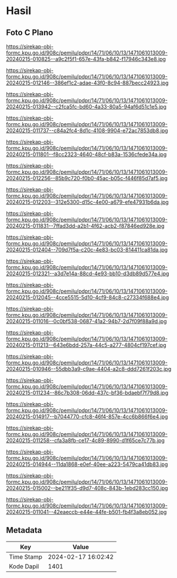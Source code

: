 # Hasil

## Foto C Plano

https://sirekap-obj-formc.kpu.go.id/908c/pemilu/pdpr/14/71/06/10/13/1471061013009-20240215-010825--a9c2f5f1-657e-43fa-b842-f17946c343e8.jpg

https://sirekap-obj-formc.kpu.go.id/908c/pemilu/pdpr/14/71/06/10/13/1471061013009-20240215-012146--386ef1c2-adae-43f0-8c94-887becc24923.jpg

https://sirekap-obj-formc.kpu.go.id/908c/pemilu/pdpr/14/71/06/10/13/1471061013009-20240215-013942--c2fca5fc-bd60-4a33-80a5-94af6d51c1e5.jpg

https://sirekap-obj-formc.kpu.go.id/908c/pemilu/pdpr/14/71/06/10/13/1471061013009-20240215-011737--c84a2fc4-8d1c-4108-9904-e72ac7853db8.jpg

https://sirekap-obj-formc.kpu.go.id/908c/pemilu/pdpr/14/71/06/10/13/1471061013009-20240215-011801--f8cc2323-4640-48cf-b83a-1536cfede34a.jpg

https://sirekap-obj-formc.kpu.go.id/908c/pemilu/pdpr/14/71/06/10/13/1471061013009-20240215-012256--85b9c720-f0b0-45ac-b05c-f446f85d7af5.jpg

https://sirekap-obj-formc.kpu.go.id/908c/pemilu/pdpr/14/71/06/10/13/1471061013009-20240215-012203--312e5300-d15c-4e00-a679-efe47931b6da.jpg

https://sirekap-obj-formc.kpu.go.id/908c/pemilu/pdpr/14/71/06/10/13/1471061013009-20240215-011831--7ffad3dd-a2b1-4f62-acb2-f87846ed928e.jpg

https://sirekap-obj-formc.kpu.go.id/908c/pemilu/pdpr/14/71/06/10/13/1471061013009-20240215-012404--709d7f5a-c20c-4e83-bc03-814411ca81da.jpg

https://sirekap-obj-formc.kpu.go.id/908c/pemilu/pdpr/14/71/06/10/13/1471061013009-20240215-012321--a3d7e14a-88cd-4e93-bb10-d3db89d577e4.jpg

https://sirekap-obj-formc.kpu.go.id/908c/pemilu/pdpr/14/71/06/10/13/1471061013009-20240215-012045--4cce5515-5d10-4cf9-84c8-c27334f688e4.jpg

https://sirekap-obj-formc.kpu.go.id/908c/pemilu/pdpr/14/71/06/10/13/1471061013009-20240215-011016--0c0bf538-0687-41a2-94b7-2d7f09f88a9d.jpg

https://sirekap-obj-formc.kpu.go.id/908c/pemilu/pdpr/14/71/06/10/13/1471061013009-20240215-011213--643e6bdd-257a-44c5-a277-4804cf197cef.jpg

https://sirekap-obj-formc.kpu.go.id/908c/pemilu/pdpr/14/71/06/10/13/1471061013009-20240215-010946--55dbb3a9-c9ae-4404-a2c8-ddd7261f203c.jpg

https://sirekap-obj-formc.kpu.go.id/908c/pemilu/pdpr/14/71/06/10/13/1471061013009-20240215-011234--86c7b308-06dd-437c-bf36-bdaebf7f79d8.jpg

https://sirekap-obj-formc.kpu.go.id/908c/pemilu/pdpr/14/71/06/10/13/1471061013009-20240215-014917--b7044770-cfc8-46f4-857e-4cc6b866f6e4.jpg

https://sirekap-obj-formc.kpu.go.id/908c/pemilu/pdpr/14/71/06/10/13/1471061013009-20240215-011258--cfa3a8fb-ce17-4c89-8990-d1f65ce7c77b.jpg

https://sirekap-obj-formc.kpu.go.id/908c/pemilu/pdpr/14/71/06/10/13/1471061013009-20240215-014944--11da1868-e0ef-40ee-a223-5479ca41db83.jpg

https://sirekap-obj-formc.kpu.go.id/908c/pemilu/pdpr/14/71/06/10/13/1471061013009-20240215-015002--be211f35-d9d7-408c-843b-1ebd283cc150.jpg

https://sirekap-obj-formc.kpu.go.id/908c/pemilu/pdpr/14/71/06/10/13/1471061013009-20240215-011041--42eaeccb-e44e-44fe-b501-fb4f3a8eb052.jpg


## Metadata

| Key        | Value               |
| ---------- | ------------------- |
| Time Stamp | 2024-02-17 16:02:42 |
| Kode Dapil | 1401                |



